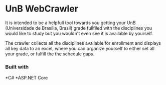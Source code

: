 # UnB WebCrawler
It is intended to be a helpfull tool towards you getting your UnB (Universidade de Brasília, Brasil) grade fullfiled with the disciplines you would like to study but you wouldn't even see it is available by yourself.

The crawler collects all the disciplines available for enrollment and displays all key data to an excel, where you can organize yourself to either set all your grade, or fulfill the the schedule gaps.

### Built with
*C#
*ASP.NET Core
